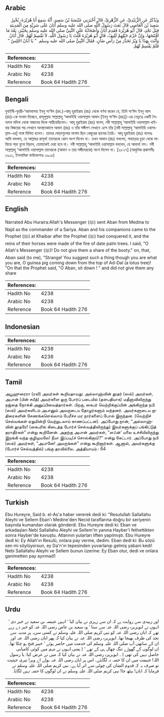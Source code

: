 ## Arabic


<div dir="rtl" lang="ar" style={{fontSize:'larger',backgroundColor:'#f8f9fa',padding:20}}>
وَيُذْكَرُ عَنِ الزُّبَيْدِيِّ، عَنِ الزُّهْرِيِّ، قَالَ أَخْبَرَنِي عَنْبَسَةُ بْنُ سَعِيدٍ، أَنَّهُ سَمِعَ أَبَا هُرَيْرَةَ، يُخْبِرُ سَعِيدَ بْنَ الْعَاصِي قَالَ بَعَثَ رَسُولُ اللَّهِ صلى الله عليه وسلم أَبَانَ عَلَى سَرِيَّةٍ مِنَ الْمَدِينَةِ قِبَلَ نَجْدٍ، قَالَ أَبُو هُرَيْرَةَ فَقَدِمَ أَبَانُ وَأَصْحَابُهُ عَلَى النَّبِيِّ صلى الله عليه وسلم بِخَيْبَرَ، بَعْدَ مَا افْتَتَحَهَا، وَإِنَّ حُزْمَ خَيْلِهِمْ لَلِيفٌ، قَالَ أَبُو هُرَيْرَةَ قُلْتُ يَا رَسُولَ اللَّهِ، لاَ تَقْسِمْ لَهُمْ‏.‏ قَالَ أَبَانُ وَأَنْتَ بِهَذَا يَا وَبْرُ تَحَدَّرَ مِنْ رَأْسِ ضَأْنٍ‏.‏ فَقَالَ النَّبِيُّ صلى الله عليه وسلم ‏ "‏ يَا أَبَانُ اجْلِسْ ‏"‏ فَلَمْ يَقْسِمْ لَهُمْ‏.‏
</div>
<div style={{backgroundColor:'#f8f9fa',padding:20, marginBottom: 10}}><table> <thead> <tr> <th>References:</th> <th></th> </tr> </thead> <tbody><tr><td>Hadith No</td><td>4238</td></tr><tr><td>Arabic No</td><td>4238</td></tr><tr><td>Reference</td><td>Book 64 Hadith 276</td></tr></tbody></table></div>

## Bengali


<div dir="ltr" lang="bn" style={{fontSize:'larger',backgroundColor:'#f8f9fa',padding:20}}>
যুবাইদী-যুহরী-‘আমবাসাহ ইবনু সা‘ঈদ (রহ.)-আবূ হুরাইরাহ (রাঃ) থেকে বর্ণনা করেন যে, তিনি সা‘ঈদ ইবনু আস (রাঃ)-কে সংবাদ দিচ্ছেন, রাসূলুল্লাহ সাল্লাল্লাহু ‘আলাইহি ওয়াসাল্লাম আবান [ইবনু সা‘ঈদ (রাঃ)]-এর নেতৃত্বে একটি সৈন্যদল মদিনা থেকে নাজদের দিকে পাঠিয়েছিলেন। আবূ হুরাইরাহ (রাঃ) বলেন, নবী সাল্লাল্লাহু ‘আলাইহি ওয়াসাল্লাম খাইবার বিজয়ের পর সেখানে অবস্থানকালে আবান (রাঃ) ও তাঁর সঙ্গীগণ সেখানে এসে তাঁর [নবী সাল্লাল্লাহু ‘আলাইহি ওয়াসাল্লাম-এর] সঙ্গে মিলিত হলেন। তাদের ঘোড়াগুলোর লাগাম ছিল খেজুরের ছালের তৈরি। আবূ হুরাইরাহ (রাঃ) বলেনঃ আমি বললাম, হে আল্লাহর রাসূল! তাদেরকে কোন অংশ দিবেন না। তখন আবান (রাঃ) বললেন, পাহাড়ের চূড়া থেকে লাফিয়ে পড়া বুনো বিড়াল, তোমাকেই দেয়া হবে না। নবী সাল্লাল্লাহু ‘আলাইহি ওয়াসাল্লাম বললেন, হে আবান! বস। নবী সাল্লাল্লাহু ‘আলাইহি ওয়াসাল্লাম তাদেরকে (আবান ও তার সঙ্গীদেরকে) অংশ দিলেন না। [২৮২৭] (আধুনিক প্রকাশনীঃ ৩৯১১, ইসলামিক ফাউন্ডেশনঃ ৩৯১৫)
</div>
<div style={{backgroundColor:'#f8f9fa',padding:20, marginBottom: 10}}><table> <thead> <tr> <th>References:</th> <th></th> </tr> </thead> <tbody><tr><td>Hadith No</td><td>4238</td></tr><tr><td>Arabic No</td><td>4238</td></tr><tr><td>Reference</td><td>Book 64 Hadith 276</td></tr></tbody></table></div>

## English


<div dir="ltr" lang="en" style={{fontSize:'larger',backgroundColor:'#f8f9fa',padding:20}}>
Narrated Abu Huraira:Allah's Messenger (ﷺ) sent Aban from Medina to Najd as the commander of a Sariya. Aban and his companions came to the Prophet (ﷺ) at Khaibar after the Prophet (ﷺ) had conquered it, and the reins of their horses were made of the fire of date palm trees. I said, "O Allah's Messenger (ﷺ)! Do not give them a share of the booty." on, that, Aban said (to me), "Strange! You suggest such a thing though you are what you are, O guinea pig coming down from the top of Ad-Dal (a lotus tree)! "On that the Prophet said, "O Aban, sit down ! " and did not give them any share
</div>
<div style={{backgroundColor:'#f8f9fa',padding:20, marginBottom: 10}}><table> <thead> <tr> <th>References:</th> <th></th> </tr> </thead> <tbody><tr><td>Hadith No</td><td>4238</td></tr><tr><td>Arabic No</td><td>4238</td></tr><tr><td>Reference</td><td>Book 64 Hadith 276</td></tr></tbody></table></div>

## Indonesian


<div dir="ltr" lang="id" style={{fontSize:'larger',backgroundColor:'#f8f9fa',padding:20}}>

</div>
<div style={{backgroundColor:'#f8f9fa',padding:20, marginBottom: 10}}><table> <thead> <tr> <th>References:</th> <th></th> </tr> </thead> <tbody><tr><td>Hadith No</td><td>4238</td></tr><tr><td>Arabic No</td><td>4238</td></tr><tr><td>Reference</td><td>Book 64 Hadith 276</td></tr></tbody></table></div>

## Tamil


<div dir="ltr" lang="ta" style={{fontSize:'larger',backgroundColor:'#f8f9fa',padding:20}}>
அபூஹுரைரா (ரலி) அவர்கள் கூறியதாவது: அல்லாஹ்வின் தூதர் (ஸல்) அவர்கள், அபான் (பின் சயீத்) அவர்களை ஒரு போர்ப் படையில் (தளபதியாக) மதீனாவிலிருந்து நஜ்தை நோக்கி அனுப்பிவைத்தார்கள். பிறகு, கைபர் வெற்றிக்குப்பின் அங்கிருந்த நபி (ஸல்) அவர்களிடம் அபானும் அவருடைய தோழர்களும் வந்தனர். அவர்களுடைய குதிரைகளின் சேணங்களெல்லாம் பேரீச்ச மர நார்களைப் போல் இருந்தன. (வெற்றிச் செல்வங்கள் ஏதுமின்றி வெற்றுடலாய் காணப்பட்டன). அப்போது நான், “அல்லாஹ்வின் தூதரே! (கைபரில் கிடைத்த போர்ச் செல்வத்திலிருந்து) இவர்களுக்குப் பங்கிட்டுத் தராதீர்கள்” என்று கூறினேன். அதற்கு அபான் அவர்கள், “ளஃன்' மலை உச்சியிலிருந்து இறங்கி வந்த குழிமுயலே! நீயா இப்படி(ச் சொல்கிறாய்)?” என்று கேட்டார். அப்போது நபி (ஸல்) அவர்கள், “அபானே! அமருங்கள்” என்று கூறினார்கள். ஆனால், அவர்களுக்கு (போர்ச் செல்வத்தில்) பங்கு தரவில்லை. அத்தியாயம் : 64
</div>
<div style={{backgroundColor:'#f8f9fa',padding:20, marginBottom: 10}}><table> <thead> <tr> <th>References:</th> <th></th> </tr> </thead> <tbody><tr><td>Hadith No</td><td>4238</td></tr><tr><td>Arabic No</td><td>4238</td></tr><tr><td>Reference</td><td>Book 64 Hadith 276</td></tr></tbody></table></div>

## Turkish


<div dir="ltr" lang="tr" style={{fontSize:'larger',backgroundColor:'#f8f9fa',padding:20}}>
Ebu Hureyre, Said b. el-As'a haber vererek dedi ki: "Resulullah Sallallahu Aleyhi ve Sellem Eban'ı Medine'den Necid taraflarına doğru bir seriyenin başında kumandan olarak gönderdi. Ebu Hureyre dedi ki: Eban ve arkadaşları Nebi Sallallahu Aleyhi ve Sellem'in yanına Hayber'i fethettikten sonra Hayber'de kavuştu. Atlarının yularları liften yapılmıştı. Ebu Hureyre dedi ki: Ey Allah'ın Resulü, onlara pay verme, dedim. Eban dedi ki: Bu sözü sen mi söylüyorsun, ey Da'n'ın tepesinden yuvarlanıp gelmiş yabani kedi! Nebi Sallallahu Aleyhi ve Sellem bunun üzerine: Ey Eban otur, dedi ve onlara ganimetten pay ayırmad1
</div>
<div style={{backgroundColor:'#f8f9fa',padding:20, marginBottom: 10}}><table> <thead> <tr> <th>References:</th> <th></th> </tr> </thead> <tbody><tr><td>Hadith No</td><td>4238</td></tr><tr><td>Arabic No</td><td>4238</td></tr><tr><td>Reference</td><td>Book 64 Hadith 276</td></tr></tbody></table></div>

## Urdu


<div dir="rtl" lang="ur" style={{fontSize:'larger',backgroundColor:'#f8f9fa',padding:20}}>
اور زبیدی سے روایت ہے کہ ان سے زہری نے بیان کیا ‘ انہیں عنبسہ بن سعید نے خبر دی ‘ انہوں نے ابوہریرہ رضی اللہ عنہ سے سنا ‘ وہ سعید بن عاص رضی اللہ عنہ کو خبر دے رہے تھے کہ ابان رضی اللہ عنہ کو نبی کریم صلی اللہ علیہ وسلم نے کسی سریہ پر مدینہ سے نجد کی طرف بھیجا تھا۔ ابوہریرہ رضی اللہ عنہ نے بیان کیا کہ پھر ابان رضی اللہ عنہ اور ان کے ساتھی آپ صلی اللہ علیہ وسلم کی خدمت میں حاضر ہوئے ‘ خیبر فتح ہو چکا تھا۔ ان لوگوں کے گھوڑے تنگ چھال ہی کے تھے ‘ ( یعنی انہوں نے مہم میں کوئی کامیابی حاصل نہیں کی تھی ) ۔ ابوہریرہ رضی اللہ عنہ نے بیان کیا کہ میں نے عرض کیا: یا رسول اللہ! غنیمت میں ان کا حصہ نہ لگایئے۔ اس پر ابان رضی اللہ عنہ بولے اے وبر! تیری حیثیت تو صرف یہ کہ قدوم الضان کی چوٹی سے اتر آیا ہے۔ نبی کریم صلی اللہ علیہ وسلم نے فرمایا کہ ابان! بیٹھ جا! نبی کریم صلی اللہ علیہ وسلم نے ان لوگوں کا حصہ نہیں لگایا۔
</div>
<div style={{backgroundColor:'#f8f9fa',padding:20, marginBottom: 10}}><table> <thead> <tr> <th>References:</th> <th></th> </tr> </thead> <tbody><tr><td>Hadith No</td><td>4238</td></tr><tr><td>Arabic No</td><td>4238</td></tr><tr><td>Reference</td><td>Book 64 Hadith 276</td></tr></tbody></table></div>